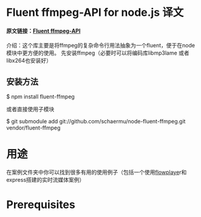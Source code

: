 # Fluent ffmpeg-API for node.js 译文

#### 原文链接：[Fluent ffmpeg-API](https://github.com/fluent-ffmpeg/node-fluent-ffmpeg)

介绍：这个库主要是将ffmpeg的复杂命令行用法抽象为一个fluent，便于在node模块中更方便的使用。
      先安装ffmpeg（必要时可以将编码库libmp3lame 或者 libx264也安装好）
      
## 安装方法

>
  $ npm install fluent-ffmpeg
>

或者直接使用子模块

>
$ git submodule add git://github.com/schaermu/node-fluent-ffmpeg.git vendor/fluent-ffmpeg
>

# 用途

在案例文件夹中你可以找到很多有用的使用例子（包括一个使用[flowplaye](https://flowplayer.com/)r和express搭建的实时流媒体案例）

# Prerequisites

